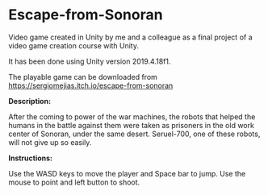 # Escape-from-Sonoran
Video game created in Unity by me and a colleague as a final project of a video game creation course with Unity.

It has been done using Unity version 2019.4.18f1.

The playable game can be downloaded from https://sergiomejias.itch.io/escape-from-sonoran


**Description:**

After the coming to power of the war machines, the robots that helped the humans in the battle against them were taken as prisoners in the old work center of Sonoran, under the same desert. Seruel-700, one of these robots, will not give up so easily.


**Instructions:**

Use the WASD keys to move the player and Space bar to jump. Use the mouse to point and left button to shoot.
